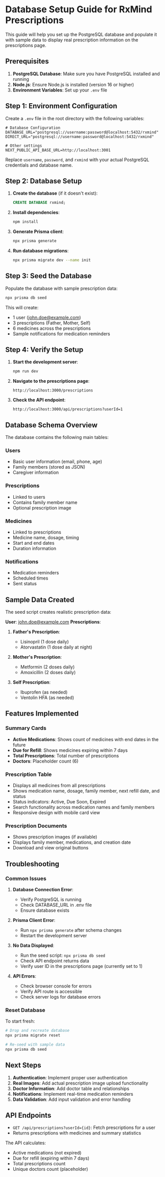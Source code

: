 # Database Setup Guide for RxMind Prescriptions

This guide will help you set up the PostgreSQL database and populate it with sample data to display real prescription information on the prescriptions page.

## Prerequisites

1. **PostgreSQL Database**: Make sure you have PostgreSQL installed and running
2. **Node.js**: Ensure Node.js is installed (version 16 or higher)
3. **Environment Variables**: Set up your `.env` file

## Step 1: Environment Configuration

Create a `.env` file in the root directory with the following variables:

```env
# Database Configuration
DATABASE_URL="postgresql://username:password@localhost:5432/rxmind"
DIRECT_URL="postgresql://username:password@localhost:5432/rxmind"

# Other settings
NEXT_PUBLIC_API_BASE_URL=http://localhost:3001
```

Replace `username`, `password`, and `rxmind` with your actual PostgreSQL credentials and database name.

## Step 2: Database Setup

1. **Create the database** (if it doesn't exist):
   ```sql
   CREATE DATABASE rxmind;
   ```

2. **Install dependencies**:
   ```bash
   npm install
   ```

3. **Generate Prisma client**:
   ```bash
   npx prisma generate
   ```

4. **Run database migrations**:
   ```bash
   npx prisma migrate dev --name init
   ```

## Step 3: Seed the Database

Populate the database with sample prescription data:

```bash
npx prisma db seed
```

This will create:
- 1 user (john.doe@example.com)
- 3 prescriptions (Father, Mother, Self)
- 6 medicines across the prescriptions
- Sample notifications for medication reminders

## Step 4: Verify the Setup

1. **Start the development server**:
   ```bash
   npm run dev
   ```

2. **Navigate to the prescriptions page**:
   ```
   http://localhost:3000/prescriptions
   ```

3. **Check the API endpoint**:
   ```
   http://localhost:3000/api/prescriptions?userId=1
   ```

## Database Schema Overview

The database contains the following main tables:

### Users
- Basic user information (email, phone, age)
- Family members (stored as JSON)
- Caregiver information

### Prescriptions
- Linked to users
- Contains family member name
- Optional prescription image

### Medicines
- Linked to prescriptions
- Medicine name, dosage, timing
- Start and end dates
- Duration information

### Notifications
- Medication reminders
- Scheduled times
- Sent status

## Sample Data Created

The seed script creates realistic prescription data:

**User**: john.doe@example.com
**Prescriptions**:
1. **Father's Prescription**:
   - Lisinopril (1 dose daily)
   - Atorvastatin (1 dose daily at night)

2. **Mother's Prescription**:
   - Metformin (2 doses daily)
   - Amoxicillin (2 doses daily)

3. **Self Prescription**:
   - Ibuprofen (as needed)
   - Ventolin HFA (as needed)

## Features Implemented

### Summary Cards
- **Active Medications**: Shows count of medicines with end dates in the future
- **Due for Refill**: Shows medicines expiring within 7 days
- **Total Prescriptions**: Total number of prescriptions
- **Doctors**: Placeholder count (6)

### Prescription Table
- Displays all medicines from all prescriptions
- Shows medication name, dosage, family member, next refill date, and status
- Status indicators: Active, Due Soon, Expired
- Search functionality across medication names and family members
- Responsive design with mobile card view

### Prescription Documents
- Shows prescription images (if available)
- Displays family member, medications, and creation date
- Download and view original buttons

## Troubleshooting

### Common Issues

1. **Database Connection Error**:
   - Verify PostgreSQL is running
   - Check DATABASE_URL in .env file
   - Ensure database exists

2. **Prisma Client Error**:
   - Run `npx prisma generate` after schema changes
   - Restart the development server

3. **No Data Displayed**:
   - Run the seed script: `npx prisma db seed`
   - Check API endpoint returns data
   - Verify user ID in the prescriptions page (currently set to 1)

4. **API Errors**:
   - Check browser console for errors
   - Verify API route is accessible
   - Check server logs for database errors

### Reset Database

To start fresh:

```bash
# Drop and recreate database
npx prisma migrate reset

# Re-seed with sample data
npx prisma db seed
```

## Next Steps

1. **Authentication**: Implement proper user authentication
2. **Real Images**: Add actual prescription image upload functionality
3. **Doctor Information**: Add doctor table and relationships
4. **Notifications**: Implement real-time medication reminders
5. **Data Validation**: Add input validation and error handling

## API Endpoints

- `GET /api/prescriptions?userId={id}`: Fetch prescriptions for a user
- Returns prescriptions with medicines and summary statistics

The API calculates:
- Active medications (not expired)
- Due for refill (expiring within 7 days)
- Total prescriptions count
- Unique doctors count (placeholder)
